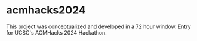 # acmhacks2024

This project was conceptualized and developed in a 72 hour window. Entry for UCSC's ACMHacks 2024 Hackathon. 
